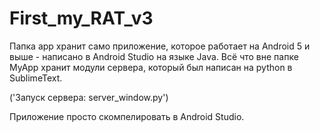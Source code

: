 # First_my_RAT_v3

Папка app хранит само приложение, которое работает на Android 5 и выше - написано в Android Studio на языке Java. Всё что вне папке MyApp хранит модули сервера, который был написан на python в SublimeText.

('Запуск сервера: server_window.py')

Приложение просто скомпелировать в Android Studio.
